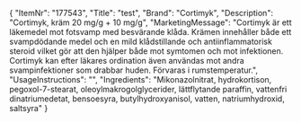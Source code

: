 {
  "ItemNr": "177543",
  "Title": "test",
  "Brand": "Cortimyk",
  "Description": "Cortimyk, kräm 20 mg/g + 10 mg/g",
  "MarketingMessage": "Cortimyk är ett läkemedel mot fotsvamp med besvärande klåda. Krämen innehåller både ett svampdödande medel och en mild klådstillande och antiinflammatorisk steroid vilket gör att den hjälper både mot symtomen och mot infektionen. Cortimyk kan efter läkares ordination även användas mot andra svampinfektioner som drabbar huden. Förvaras i rumstemperatur.",
  "UsageInstructions": "",
  "Ingredients": "Mikonazolnitrat, hydrokortison, pegoxol-7-stearat, oleoylmakrogolglycerider, lättflytande paraffin, vattenfri dinatriumedetat, bensoesyra, butylhydroxyanisol, vatten, natriumhydroxid, saltsyra"
}